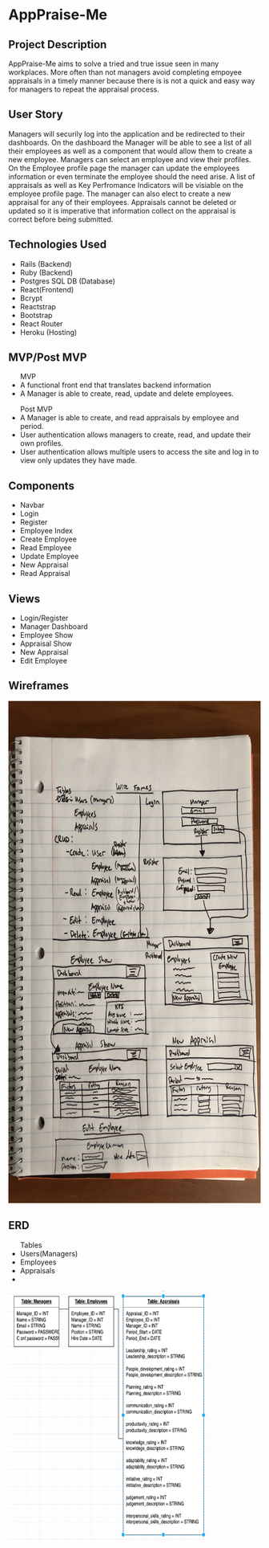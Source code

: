 # AppPraise-Me
<h2>Project Description</h2>
    <p>AppPraise-Me aims to solve a tried and true issue seen in many workplaces. More often than not managers avoid completing empoyee appraisals in a timely manner because there is is not a quick and easy way for managers to repeat the appraisal process.  </p>
<h2>User Story</h2>
    <p>Managers will securily log into the application and be redirected to their dashboards. On the dashboard the Manager will be able to see a list of all their employees as well as a component that would allow them to create a new employee. Managers can select an employee and view their profiles. On the Employee profile page the manager can update the employees information or even terminate the employee should the need arise. A list of appraisals as well as Key Perfromance Indicators will be visiable on the employee profile page. The manager can also elect to create a new appraisal for any of their employees. Appraisals cannot be deleted or updated so it is imperative that information collect on the appraisal is correct before being submitted.</p>
<h2>Technologies Used</h2>
    <ul>
    <li>Rails (Backend)</li>
    <li>Ruby (Backend)</li>
    <li>Postgres SQL DB (Database)</li>
    <li>React(Frontend)</li>
    <li>Bcrypt</li>
    <li>Reactstrap</li>
    <li>Bootstrap</li>
    <li>React Router</li>
    <li>Heroku (Hosting)</li>
    </ul>
<h2>MVP/Post MVP</h2>
    <ul> MVP
    <li>A functional front end that translates backend information</li>
    <li>A Manager is able to create, read, update and delete employees.</li>
    </ul>
    <ul> Post MVP
     <li>A Manager is able to create, and read appraisals by employee and period.</li>
     <li>User authentication allows managers to create, read, and update their own profiles.</li>
     <li>User authentication allows multiple users to access the site and log in to view only updates they have made.</li>
    </ul>
<h2>Components</h2>
    <ul>
    <li>Navbar</li>
    <li>Login</li>
    <li>Register</li>
    <li>Employee Index</li>
    <li>Create Employee</li>
    <li>Read Employee</li>
    <li>Update Employee</li>
    <li>New Appraisal</li>
    <li>Read Appraisal</li>
    </ul>
<h2>Views</h2>
    <ul>
    <li>Login/Register</li>
    <li>Manager Dashboard</li>
    <li>Employee Show</li>
    <li>Appraisal Show</li>
    <li>New Appraisal</li>
    <li>Edit Employee</li>
    </ul>
<h2>Wireframes</h2>
<img src= "./public/wireframes.jpg" height="1000px" width="800px">

<h2>ERD</h2>

<ul>  
    Tables
    <li>Users(Managers)</li>
    <li>Employees</li>
    <li>Appraisals<li>
</ul>
<img src= "./public/DBs.png" height="500px" width="400px">